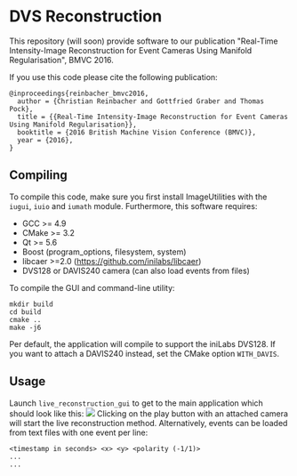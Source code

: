 # DVS Reconstruction
This repository (will soon) provide software to our publication "Real-Time Intensity-Image Reconstruction for Event Cameras Using Manifold Regularisation", BMVC 2016.

If you use this code please cite the following publication:
~~~
@inproceedings{reinbacher_bmvc2016,
  author = {Christian Reinbacher and Gottfried Graber and Thomas Pock},
  title = {{Real-Time Intensity-Image Reconstruction for Event Cameras Using Manifold Regularisation}},
  booktitle = {2016 British Machine Vision Conference (BMVC)},
  year = {2016},
}
~~~

## Compiling
To compile this code, make sure you first install ImageUtilities with the `iugui`, `iuio` and `iumath` module. Furthermore, this software requires:
 - GCC >= 4.9
 - CMake >= 3.2
 - Qt >= 5.6
 - Boost (program_options, filesystem, system)
 - libcaer >=2.0 (https://github.com/inilabs/libcaer)
 - DVS128 or DAVIS240 camera (can also load events from files)

 To compile the GUI and command-line utility:
 ~~~
mkdir build
cd build
cmake ..
make -j6
 ~~~

 Per default, the application will compile to support the iniLabs DVS128. If you want to attach a DAVIS240 instead, set the CMake option `WITH_DAVIS`.

## Usage
Launch `live_reconstruction_gui` to get to the main application which should look like this:
<img src="https://github.com/VLOGroup/dvs-denoising/raw/master/images/screenshot.png"></img>
Clicking on the play button with an attached camera will start the live reconstruction method. Alternatively, events can be loaded from text files with one event per line:
~~~
<timestamp in seconds> <x> <y> <polarity (-1/1)>
...
...
~~~
